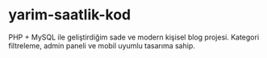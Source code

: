 # yarim-saatlik-kod
PHP + MySQL ile geliştirdiğim sade ve modern kişisel blog projesi. Kategori filtreleme, admin paneli ve mobil uyumlu tasarıma sahip.
